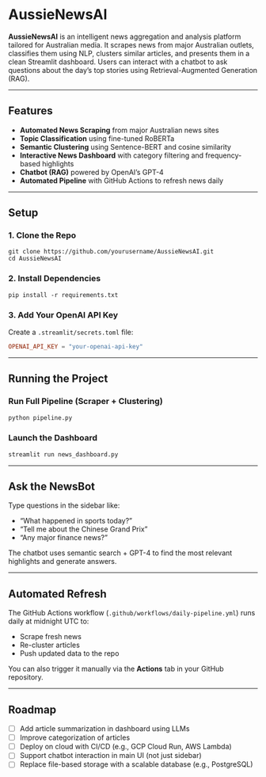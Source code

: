 # AussieNewsAI

**AussieNewsAI** is an intelligent news aggregation and analysis platform tailored for Australian media. It scrapes news from major Australian outlets, classifies them using NLP, clusters similar articles, and presents them in a clean Streamlit dashboard. Users can interact with a chatbot to ask questions about the day’s top stories using Retrieval-Augmented Generation (RAG).

---

## Features

- **Automated News Scraping** from major Australian news sites
- **Topic Classification** using fine-tuned RoBERTa
- **Semantic Clustering** using Sentence-BERT and cosine similarity
- **Interactive News Dashboard** with category filtering and frequency-based highlights
- **Chatbot (RAG)** powered by OpenAI’s GPT-4
- **Automated Pipeline** with GitHub Actions to refresh news daily

---

## Setup

### 1. Clone the Repo

```
git clone https://github.com/yourusername/AussieNewsAI.git
cd AussieNewsAI
```

### 2. Install Dependencies

```
pip install -r requirements.txt
```

### 3. Add Your OpenAI API Key

Create a `.streamlit/secrets.toml` file:

```toml
OPENAI_API_KEY = "your-openai-api-key"
```

---

## Running the Project

### Run Full Pipeline (Scraper + Clustering)

```bash
python pipeline.py
```

### Launch the Dashboard

```bash
streamlit run news_dashboard.py
```

---

## Ask the NewsBot

Type questions in the sidebar like:

- “What happened in sports today?”
- “Tell me about the Chinese Grand Prix”
- “Any major finance news?”

The chatbot uses semantic search + GPT-4 to find the most relevant highlights and generate answers.

---

## Automated Refresh

The GitHub Actions workflow (`.github/workflows/daily-pipeline.yml`) runs daily at midnight UTC to:

- Scrape fresh news
- Re-cluster articles
- Push updated data to the repo

You can also trigger it manually via the **Actions** tab in your GitHub repository.

---

## Roadmap

- [ ] Add article summarization in dashboard using LLMs
- [ ] Improve categorization of articles
- [ ] Deploy on cloud with CI/CD (e.g., GCP Cloud Run, AWS Lambda)
- [ ] Support chatbot interaction in main UI (not just sidebar)
- [ ] Replace file-based storage with a scalable database (e.g., PostgreSQL)